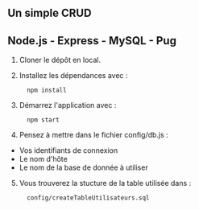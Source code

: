 ## Un simple CRUD 

## Node.js - Express - MySQL - Pug

1) Cloner le dépôt en local. 

2) Installez les dépendances avec : 

         npm install

3) Démarrez l'application avec : 

         npm start

4) Pensez à mettre dans le fichier config/db.js : 
- Vos identifiants de connexion
- Le nom d'hôte
- Le nom de la base de donnée à utiliser

5) Vous trouverez la stucture de la table utilisée dans :

         config/createTableUtilisateurs.sql